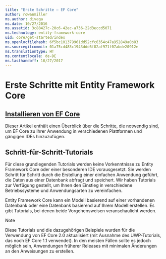 ```yaml
---
title: "Erste Schritte – EF Core"
author: rowanmiller
ms.author: divega
ms.date: 10/27/2016
ms.assetid: 3c88427c-20c6-42ec-a736-22d3eccd5071
ms.technology: entity-framework-core
uid: core/get-started/index
ms.openlocfilehash: 6f5bc101379961dd52cfc6354c47a952849a0b83
ms.sourcegitcommit: 01a75cd483c1943ddd6f82af971f07abde20912e
ms.translationtype: HT
ms.contentlocale: de-DE
ms.lasthandoff: 10/27/2017
---
```

# <a name="getting-started-with-entity-framework-core"></a>Erste Schritte mit Entity Framework Core

## <a name="installing-ef-coreinstallindexmd"></a>[Installieren von EF Core](install/index.md)

Dieser Artikel enthält einen Überblick über die Schritte, die notwendig sind, um EF Core zu Ihrer Anwendung in verschiedenen Plattformen und gängigen IDEs hinzuzufügen.

## <a name="step-by-step-tutorials"></a>Schritt-für-Schritt-Tutorials

Für diese grundlegenden Tutorials werden keine Vorkenntnisse zu Entity Framework Core oder einer besonderen IDE vorausgesetzt. Sie werden Schritt für Schritt durch die Erstellung einer einfachen Anwendung geführt, die Daten aus einer Datenbank abfragt und speichert. Wir haben Tutorials zur Verfügung gestellt, um Ihnen den Einstieg in verschiedene Betriebssysteme und Anwendungsarten zu vereinfachen.

Entity Framework Core kann ein Modell basierend auf einer vorhandenen Datenbank oder eine Datenbank basierend auf Ihrem Modell erstellen. Es gibt Tutorials, bei denen beide Vorgehensweisen veranschaulicht werden.

> [!NOTE]  
> Diese Tutorials und die dazugehörigen Beispiele wurden für die Verwendung von EF Core 2.0 aktualisiert (mit Ausnahme des UWP-Tutorials, das noch EF Core 1.1 verwendet). In den meisten Fällen sollte es jedoch möglich sein, Anwendungen früherer Releases mit minimalen Änderungen an den Anweisungen zu erstellen. 
